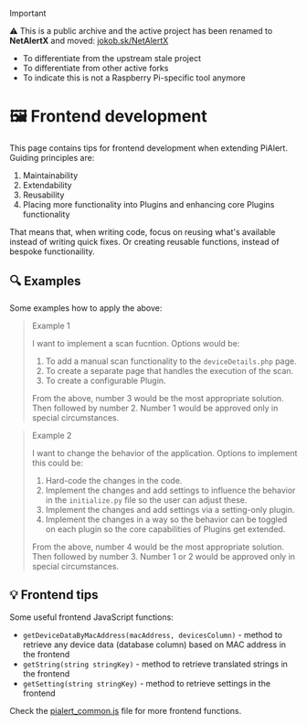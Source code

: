 > [!IMPORTANT]
> ⚠ This is a public archive and the active project has been renamed to **NetAlertX** and moved: [jokob.sk/NetAlertX](https://github.com/jokob-sk/NetAlertX)
> 
>  - To differentiate from the upstream stale project
>  - To differentiate from other active forks
>  - To indicate this is not a Raspberry Pi-specific tool anymore
>
# 🖼 Frontend development 

This page contains tips for frontend development when extending PiAlert. Guiding principles are:

1. Maintainability
2. Extendability
3. Reusability
4. Placing more functionality into Plugins and enhancing core Plugins functionality

That means that, when writing code, focus on reusing what's available instead of writing quick fixes. Or creating reusable functions, instead of bespoke functionaility. 

## 🔍 Examples

Some examples how to apply the above:

> Example 1
> 
> I want to implement a scan fucntion. Options would be:
>
> 1. To add a manual scan functionality to the `deviceDetails.php` page. 
> 2. To create a separate page that handles the execution of the scan.
> 3. To create a configurable Plugin.
>
> From the above, number 3 would be the most appropriate solution. Then followed by number 2. Number 1 would be approved only in special circumstances.

> Example 2
>
> I want to change the behavior of the application. Options to implement this could be:
>
> 1. Hard-code the changes in the code.
> 2. Implement the changes and add settings to influence the behavior in the `initialize.py` file so the user can adjust these.
> 3. Implement the changes and add settings via a setting-only plugin.
> 4. Implement the changes in a way so the behavior can be toggled on each plugin so the core capabilities of Plugins get extended.
> 
> From the above, number 4 would be the most appropriate solution. Then followed by number 3. Number 1 or 2 would be approved only in special circumstances.

## 💡 Frontend tips 

Some useful frontend JavaScript functions:

- `getDeviceDataByMacAddress(macAddress, devicesColumn)` - method to retrieve any device data (database column) based on MAC address in the frontend 
- `getString(string stringKey)` - method to retrieve translated strings in the frontend 
- `getSetting(string stringKey)` - method to retrieve settings in the frontend 


Check the [pialert_common.js](https://github.com/jokob-sk/Pi.Alert/blob/main-2023-06-10/front/js/pialert_common.js) file for more frontend functions.